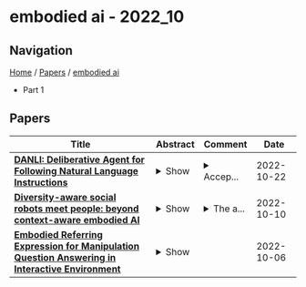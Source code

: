 # embodied ai - 2022_10

## Navigation

[Home](https://lixin97.github.io/arXivRadar) / [Papers](https://lixin97.github.io/arXivRadar/papers) / [embodied ai](https://lixin97.github.io/arXivRadar/papers/embodied_ai)

- Part 1

## Papers

| **Title** | **Abstract** | **Comment** | **Date** |
| --- | --- | --- | --- |
| **[DANLI: Deliberative Agent for Following Natural Language Instructions](http://arxiv.org/abs/2210.12485v1)** | <details><summary>Show</summary><p>Recent years have seen an increasing amount of work on embodied AI agents that can perform tasks by following human language instructions. However, most of these agents are reactive, meaning that they simply learn and imitate behaviors encountered in the training data. These reactive agents are insufficient for long-horizon complex tasks. To address this limitation, we propose a neuro-symbolic deliberative agent that, while following language instructions, proactively applies reasoning and planning based on its neural and symbolic representations acquired from past experience (e.g., natural language and egocentric vision). We show that our deliberative agent achieves greater than 70% improvement over reactive baselines on the challenging TEACh benchmark. Moreover, the underlying reasoning and planning processes, together with our modular framework, offer impressive transparency and explainability to the behaviors of the agent. This enables an in-depth understanding of the agent's capabilities, which shed light on challenges and opportunities for future embodied agents for instruction following. The code is available at https://github.com/sled-group/DANLI.</p></details> | <details><summary>Accep...</summary><p>Accepted in EMNLP 2022</p></details> | 2022-10-22 |
| **[Diversity-aware social robots meet people: beyond context-aware embodied AI](http://arxiv.org/abs/2207.05372v2)** | <details><summary>Show</summary><p>The article introduces the concept of "diversity-aware" robotics and discusses the need to develop computational models to embed robots with diversity-awareness: that is, robots capable of adapting and re-configuring their behavior to recognize, respect, and value the uniqueness of the person they interact with to promote inclusion regardless of their age, race, gender, cognitive or physical capabilities, etc. Finally, the article discusses possible technical solutions based on Ontologies and Bayesian Networks, starting from previous experience with culturally competent robots.</p></details> | <details><summary>The a...</summary><p>The article has been presented during the Roundtable "AI in holistic care and healing practices: the caring encounter beyond COVID-19", Anthropology, AI and the Future of Human Society, 6-10 June 2022, Royal Anthropological Institute</p></details> | 2022-10-10 |
| **[Embodied Referring Expression for Manipulation Question Answering in Interactive Environment](http://arxiv.org/abs/2210.02709v1)** | <details><summary>Show</summary><p>Embodied agents are expected to perform more complicated tasks in an interactive environment, with the progress of Embodied AI in recent years. Existing embodied tasks including Embodied Referring Expression (ERE) and other QA-form tasks mainly focuses on interaction in term of linguistic instruction. Therefore, enabling the agent to manipulate objects in the environment for exploration actively has become a challenging problem for the community. To solve this problem, We introduce a new embodied task: Remote Embodied Manipulation Question Answering (REMQA) to combine ERE with manipulation tasks. In the REMQA task, the agent needs to navigate to a remote position and perform manipulation with the target object to answer the question. We build a benchmark dataset for the REMQA task in the AI2-THOR simulator. To this end, a framework with 3D semantic reconstruction and modular network paradigms is proposed. The evaluation of the proposed framework on the REMQA dataset is presented to validate its effectiveness.</p></details> |  | 2022-10-06 |